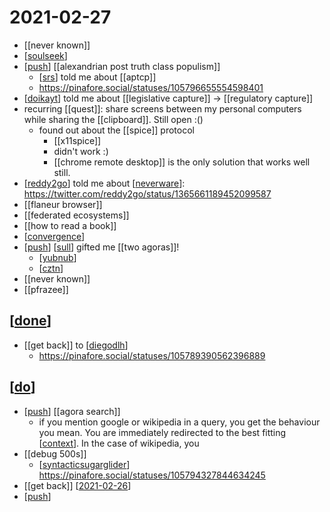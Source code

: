 # 2021-02-27

- [[never known]]
- [[soulseek]]
- [[push]] [[alexandrian post truth class populism]]
  - [[srs]] told me about [[aptcp]]
  - https://pinafore.social/statuses/105796655554598401
- [[doikayt]] told me about [[legislative capture]] -> [[regulatory capture]]
- recurring [[quest]]: share screens between my personal computers while sharing the [[clipboard]]. Still open :()
  - found out about the [[spice]] protocol
    - [[x11spice]]
    - didn't work :)
    - [[chrome remote desktop]] is the only solution that works well still.
- [[reddy2go]] told me about [[neverware]]: https://twitter.com/reddy2go/status/1365661189452099587
- [[flaneur browser]]
- [[federated ecosystems]]
- [[how to read a book]]
- [[convergence]]
- [[push]] [[sull]] gifted me [[two agoras]]!
  - [[yubnub]]
  - [[cztn]]
- [[never known]]
- [[pfrazee]]

## [[done]]
- [[get back]] to [[diegodlh]]
  - https://pinafore.social/statuses/105789390562396889
## [[do]]
- [[push]] [[agora search]]
  - if you mention google or wikipedia in a query, you get the behaviour you mean. You are immediately redirected to the best fitting [[context]]. In the case of wikipedia, you 
- [[debug 500s]]
  - [[syntacticsugarglider]] https://pinafore.social/statuses/105794327844634245
- [[get back]] [[2021-02-26]]
- [[push]] 

[//begin]: # "Autogenerated link references for markdown compatibility"
[soulseek]: ../soulseek "Soulseek"
[push]: ../push "Push"
[srs]: ../srs "Srs"
[doikayt]: ../doikayt "Doikayt"
[reddy2go]: ../reddy2go "Reddy2go"
[neverware]: ../neverware "Neverware"
[convergence]: ../convergence "Convergence"
[sull]: ../sull "Sull"
[yubnub]: ../yubnub "Yubnub"
[cztn]: ../cztn "Cztn"
[done]: ../done "DONE"
[diegodlh]: ../diegodlh "Diegodlh"
[do]: ../do "Do"
[context]: ../context "Context"
[syntacticsugarglider]: ../syntacticsugarglider "Syntacticsugarglider"
[2021-02-26]: 2021-02-26 "2021-02-26"
[//end]: # "Autogenerated link references"
